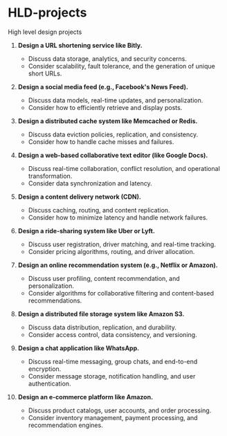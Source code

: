 # HLD-projects
High level design projects

1. **Design a URL shortening service like Bitly.**
   - Discuss data storage, analytics, and security concerns.
   - Consider scalability, fault tolerance, and the generation of unique short URLs.

2. **Design a social media feed (e.g., Facebook's News Feed).**
   - Discuss data models, real-time updates, and personalization.
   - Consider how to efficiently retrieve and display posts.

3. **Design a distributed cache system like Memcached or Redis.**
   - Discuss data eviction policies, replication, and consistency.
   - Consider how to handle cache misses and failures.

4. **Design a web-based collaborative text editor (like Google Docs).**
   - Discuss real-time collaboration, conflict resolution, and operational transformation.
   - Consider data synchronization and latency.

5. **Design a content delivery network (CDN).**
   - Discuss caching, routing, and content replication.
   - Consider how to minimize latency and handle network failures.

6. **Design a ride-sharing system like Uber or Lyft.**
   - Discuss user registration, driver matching, and real-time tracking.
   - Consider pricing algorithms, routing, and driver allocation.

7. **Design an online recommendation system (e.g., Netflix or Amazon).**
   - Discuss user profiling, content recommendation, and personalization.
   - Consider algorithms for collaborative filtering and content-based recommendations.

8. **Design a distributed file storage system like Amazon S3.**
   - Discuss data distribution, replication, and durability.
   - Consider access control, data consistency, and versioning.

9. **Design a chat application like WhatsApp.**
   - Discuss real-time messaging, group chats, and end-to-end encryption.
   - Consider message storage, notification handling, and user authentication.

10. **Design an e-commerce platform like Amazon.**
    - Discuss product catalogs, user accounts, and order processing.
    - Consider inventory management, payment processing, and recommendation engines.
